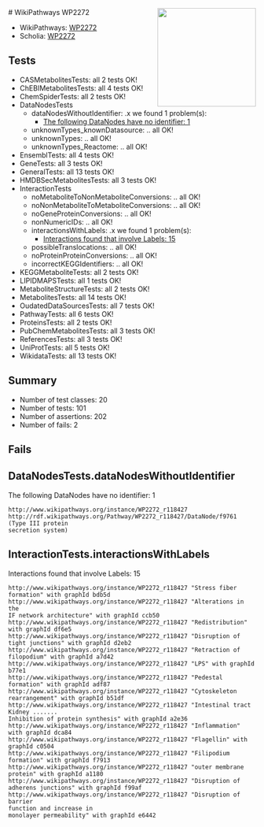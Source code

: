 <img style="float: right; width: 200px" src="https://upload.wikimedia.org/wikipedia/commons/thumb/8/83/Wplogo_with_text_500.png/640px-Wplogo_with_text_500.png" />
# WikiPathways WP2272

* WikiPathways: [WP2272](https://new.wikipathways.org/pathways/WP2272)
* Scholia: [WP2272](https://scholia.toolforge.org/wikipathways/WP2272)
## Tests
* CASMetabolitesTests: all 2 tests OK!
* ChEBIMetabolitesTests: all 4 tests OK!
* ChemSpiderTests: all 2 tests OK!
* DataNodesTests
    * dataNodesWithoutIdentifier: .x we found 1 problem(s):
        * [The following DataNodes have no identifier: 1](#d2d32fa0)
    * unknownTypes_knownDatasource: .. all OK!
    * unknownTypes: .. all OK!
    * unknownTypes_Reactome: .. all OK!
* EnsemblTests: all 4 tests OK!
* GeneTests: all 3 tests OK!
* GeneralTests: all 13 tests OK!
* HMDBSecMetabolitesTests: all 3 tests OK!
* InteractionTests
    * noMetaboliteToNonMetaboliteConversions: .. all OK!
    * noNonMetaboliteToMetaboliteConversions: .. all OK!
    * noGeneProteinConversions: .. all OK!
    * nonNumericIDs: .. all OK!
    * interactionsWithLabels: .x we found 1 problem(s):
        * [Interactions found that involve Labels: 15](#fe97a8bd)
    * possibleTranslocations: .. all OK!
    * noProteinProteinConversions: .. all OK!
    * incorrectKEGGIdentifiers: .. all OK!
* KEGGMetaboliteTests: all 2 tests OK!
* LIPIDMAPSTests: all 1 tests OK!
* MetaboliteStructureTests: all 2 tests OK!
* MetabolitesTests: all 14 tests OK!
* OudatedDataSourcesTests: all 7 tests OK!
* PathwayTests: all 6 tests OK!
* ProteinsTests: all 2 tests OK!
* PubChemMetabolitesTests: all 3 tests OK!
* ReferencesTests: all 3 tests OK!
* UniProtTests: all 5 tests OK!
* WikidataTests: all 13 tests OK!


## Summary

* Number of test classes: 20
* Number of tests: 101
* Number of assertions: 202
* Number of fails: 2

## Fails

<a name="d2d32fa0" />

## DataNodesTests.dataNodesWithoutIdentifier

The following DataNodes have no identifier: 1
```
http://www.wikipathways.org/instance/WP2272_r118427 http://rdf.wikipathways.org/Pathway/WP2272_r118427/DataNode/f9761 (Type III protein
secretion system)
```

<a name="fe97a8bd" />

## InteractionTests.interactionsWithLabels

Interactions found that involve Labels: 15
```
http://www.wikipathways.org/instance/WP2272_r118427 "Stress fiber formation" with graphId bdb5d
http://www.wikipathways.org/instance/WP2272_r118427 "Alterations in the
IF network architecture" with graphId ccb50
http://www.wikipathways.org/instance/WP2272_r118427 "Redistribution" with graphId df6e5
http://www.wikipathways.org/instance/WP2272_r118427 "Disruption of tight junctions" with graphId d2eb2
http://www.wikipathways.org/instance/WP2272_r118427 "Retraction of filopodium" with graphId a7d42
http://www.wikipathways.org/instance/WP2272_r118427 "LPS" with graphId b77e1
http://www.wikipathways.org/instance/WP2272_r118427 "Pedestal formation" with graphId adf87
http://www.wikipathways.org/instance/WP2272_r118427 "Cytoskeleton
rearrangement" with graphId b51df
http://www.wikipathways.org/instance/WP2272_r118427 "Intestinal tract
Kidney .......
Inhibition of protein synthesis" with graphId a2e36
http://www.wikipathways.org/instance/WP2272_r118427 "Inflammation" with graphId dca84
http://www.wikipathways.org/instance/WP2272_r118427 "Flagellin" with graphId c0504
http://www.wikipathways.org/instance/WP2272_r118427 "Filipodium formation" with graphId f7913
http://www.wikipathways.org/instance/WP2272_r118427 "outer membrane protein" with graphId a1180
http://www.wikipathways.org/instance/WP2272_r118427 "Disruption of adherens junctions" with graphId f99af
http://www.wikipathways.org/instance/WP2272_r118427 "Disruption of barrier
function and increase in
monolayer permeability" with graphId e6442
```

